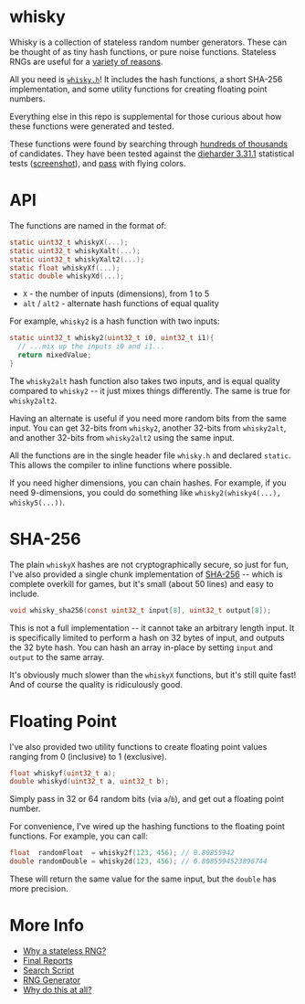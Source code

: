 whisky
======

Whisky is a collection of stateless random number generators.  These can be thought of as tiny hash
functions, or pure noise functions.  Stateless RNGs are useful for a
[variety of reasons](https://github.com/velipso/whisky/blob/main/docs/why.md).

All you need is [`whisky.h`](https://github.com/velipso/whisky/blob/main/whisky.h)!  It includes
the hash functions, a short SHA-256 implementation, and some utility functions for creating floating
point numbers.

Everything else in this repo is supplemental for those curious about how these functions were
generated and tested.

These functions were found by searching through
[hundreds of thousands](https://github.com/velipso/whisky/blob/main/docs/search.md) of
candidates.  They have been tested against the
[dieharder 3.31.1](http://webhome.phy.duke.edu/~rgb/General/dieharder.php)
statistical tests
([screenshot](https://raw.githubusercontent.com/velipso/whisky/main/screenshot.png)), and
[pass](https://github.com/velipso/whisky/blob/main/docs/reports.md) with flying colors.

API
===

The functions are named in the format of:

```c
static uint32_t whiskyX(...);
static uint32_t whiskyXalt(...);
static uint32_t whiskyXalt2(...);
static float whiskyXf(...);
static double whiskyXd(...);
```

* `X` - the number of inputs (dimensions), from 1 to 5
* `alt` / `alt2` - alternate hash functions of equal quality

For example, `whisky2` is a hash function with two inputs:

```c
static uint32_t whisky2(uint32_t i0, uint32_t i1){
  // ...mix up the inputs i0 and i1...
  return mixedValue;
}
```

The `whisky2alt` hash function also takes two inputs, and is equal quality compared to `whisky2`
-- it just mixes things differently.  The same is true for `whisky2alt2`.

Having an alternate is useful if you need more random bits from the same input.  You can get 32-bits
from `whisky2`, another 32-bits from `whisky2alt`, and another 32-bits from `whisky2alt2` using the
same input.

All the functions are in the single header file `whisky.h` and declared `static`.  This allows the
compiler to inline functions where possible.

If you need higher dimensions, you can chain hashes.  For example, if you need 9-dimensions, you
could do something like `whisky2(whisky4(...), whisky5(...))`.

SHA-256
=======

The plain `whiskyX` hashes are not cryptographically secure, so just for fun, I've also provided a
single chunk implementation of [SHA-256](https://en.wikipedia.org/wiki/SHA-2) -- which is complete
overkill for games, but it's small (about 50 lines) and easy to include.

```c
void whisky_sha256(const uint32_t input[8], uint32_t output[8]);
```

This is not a full implementation -- it cannot take an arbitrary length input.  It is specifically
limited to perform a hash on 32 bytes of input, and outputs the 32 byte hash.  You can hash an
array in-place by setting `input` and `output` to the same array.

It's obviously much slower than the `whiskyX` functions, but it's still quite fast!  And of course
the quality is ridiculously good.

Floating Point
==============

I've also provided two utility functions to create floating point values ranging from 0 (inclusive)
to 1 (exclusive).

```c
float whiskyf(uint32_t a);
double whiskyd(uint32_t a, uint32_t b);
```

Simply pass in 32 or 64 random bits (via `a`/`b`), and get out a floating point number.

For convenience, I've wired up the hashing functions to the floating point functions.  For example,
you can call:

```c
float  randomFloat  = whisky2f(123, 456); // 0.80855942
double randomDouble = whisky2d(123, 456); // 0.8085594523896744
```

These will return the same value for the same input, but the `double` has more precision.

More Info
=========

* [Why a stateless RNG?](https://github.com/velipso/whisky/blob/main/docs/why.md)
* [Final Reports](https://github.com/velipso/whisky/blob/main/docs/reports.md)
* [Search Script](https://github.com/velipso/whisky/blob/main/docs/search.md)
* [RNG Generator](https://github.com/velipso/whisky/blob/main/docs/generator.md)
* [Why do this at all?](https://github.com/velipso/whisky/blob/main/docs/fun.md)
